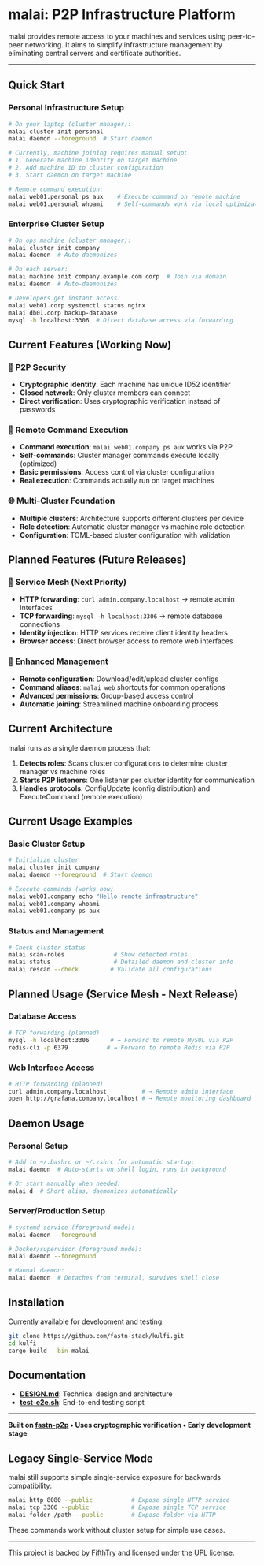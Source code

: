 # malai: P2P Infrastructure Platform

malai provides remote access to your machines and services using peer-to-peer networking. It aims to simplify infrastructure management by eliminating central servers and certificate authorities.

---

## Quick Start

### Personal Infrastructure Setup

```bash
# On your laptop (cluster manager):
malai cluster init personal
malai daemon --foreground  # Start daemon

# Currently, machine joining requires manual setup:
# 1. Generate machine identity on target machine
# 2. Add machine ID to cluster configuration
# 3. Start daemon on target machine

# Remote command execution:
malai web01.personal ps aux    # Execute command on remote machine
malai web01.personal whoami    # Self-commands work via local optimization
```

### Enterprise Cluster Setup

```bash
# On ops machine (cluster manager):
malai cluster init company
malai daemon  # Auto-daemonizes

# On each server:
malai machine init company.example.com corp  # Join via domain
malai daemon  # Auto-daemonizes

# Developers get instant access:
malai web01.corp systemctl status nginx
malai db01.corp backup-database
mysql -h localhost:3306  # Direct database access via forwarding
```

## Current Features (Working Now)

### 🔐 **P2P Security**
- **Cryptographic identity**: Each machine has unique ID52 identifier
- **Closed network**: Only cluster members can connect
- **Direct verification**: Uses cryptographic verification instead of passwords

### 📡 **Remote Command Execution**
- **Command execution**: `malai web01.company ps aux` works via P2P
- **Self-commands**: Cluster manager commands execute locally (optimized)
- **Basic permissions**: Access control via cluster configuration
- **Real execution**: Commands actually run on target machines

### 🌐 **Multi-Cluster Foundation**  
- **Multiple clusters**: Architecture supports different clusters per device
- **Role detection**: Automatic cluster manager vs machine role detection
- **Configuration**: TOML-based cluster configuration with validation

## Planned Features (Future Releases)

### 📡 **Service Mesh** (Next Priority)
- **HTTP forwarding**: `curl admin.company.localhost` → remote admin interfaces
- **TCP forwarding**: `mysql -h localhost:3306` → remote database connections
- **Identity injection**: HTTP services receive client identity headers
- **Browser access**: Direct browser access to remote web interfaces

### 🔧 **Enhanced Management**
- **Remote configuration**: Download/edit/upload cluster configs
- **Command aliases**: `malai web` shortcuts for common operations
- **Advanced permissions**: Group-based access control
- **Automatic joining**: Streamlined machine onboarding process

## Current Architecture

malai runs as a single daemon process that:

1. **Detects roles**: Scans cluster configurations to determine cluster manager vs machine roles
2. **Starts P2P listeners**: One listener per cluster identity for communication
3. **Handles protocols**: ConfigUpdate (config distribution) and ExecuteCommand (remote execution)

## Current Usage Examples

### Basic Cluster Setup
```bash
# Initialize cluster
malai cluster init company
malai daemon --foreground  # Start daemon

# Execute commands (works now)
malai web01.company echo "Hello remote infrastructure"
malai web01.company whoami
malai web01.company ps aux
```

### Status and Management
```bash
# Check cluster status
malai scan-roles              # Show detected roles
malai status                  # Detailed daemon and cluster info
malai rescan --check         # Validate all configurations
```

## Planned Usage (Service Mesh - Next Release)

### Database Access
```bash
# TCP forwarding (planned)
mysql -h localhost:3306      # → Forward to remote MySQL via P2P
redis-cli -p 6379           # → Forward to remote Redis via P2P
```

### Web Interface Access  
```bash
# HTTP forwarding (planned)
curl admin.company.localhost          # → Remote admin interface
open http://grafana.company.localhost # → Remote monitoring dashboard
```

## Daemon Usage

### Personal Setup
```bash
# Add to ~/.bashrc or ~/.zshrc for automatic startup:
malai daemon  # Auto-starts on shell login, runs in background

# Or start manually when needed:
malai d  # Short alias, daemonizes automatically
```

### Server/Production Setup  
```bash
# systemd service (foreground mode):
malai daemon --foreground

# Docker/supervisor (foreground mode):  
malai daemon --foreground

# Manual daemon:
malai daemon  # Detaches from terminal, survives shell close
```

## Installation

Currently available for development and testing:

```bash
git clone https://github.com/fastn-stack/kulfi.git
cd kulfi
cargo build --bin malai
```

## Documentation

- **[DESIGN.md](DESIGN.md)**: Technical design and architecture
- **[test-e2e.sh](test-e2e.sh)**: End-to-end testing script

---

**Built on [fastn-p2p](https://github.com/fastn-stack/fastn) • Uses cryptographic verification • Early development stage**

## Legacy Single-Service Mode

malai still supports simple single-service exposure for backwards compatibility:

```bash
malai http 8080 --public           # Expose single HTTP service
malai tcp 3306 --public            # Expose single TCP service  
malai folder /path --public        # Expose folder via HTTP
```

These commands work without cluster setup for simple use cases.

---

This project is backed by [FifthTry](https://fifthtry.com/) and licensed under the [UPL](LICENSE) license.